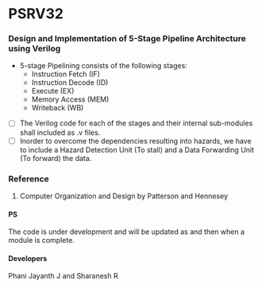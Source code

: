 # PSRV32
      
### Design and Implementation of 5-Stage Pipeline Architecture using Verilog
* 5-stage Pipelining consists of the following stages:
  - Instruction Fetch (IF)
  - Instruction Decode (ID)
  - Execute (EX)
  - Memory Access (MEM)
  - Writeback (WB)           

- [ ] The Verilog code for each of the stages and their internal sub-modules shall included as .v files.       
- [ ] Inorder to overcome the dependencies resulting into hazards, we have to include a Hazard Detection Unit (To stall) and a Data Forwarding Unit (To forward) the data.  

### Reference
1. Computer Organization and Design by Patterson and Hennesey


#### PS
The code is under development and will be updated as and then when a module is complete.


#### Developers
Phani Jayanth J and Sharanesh R
